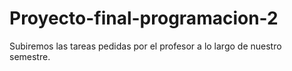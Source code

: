 # Proyecto-final-programacion-2
Subiremos las tareas pedidas por el profesor a lo largo de nuestro semestre. 
